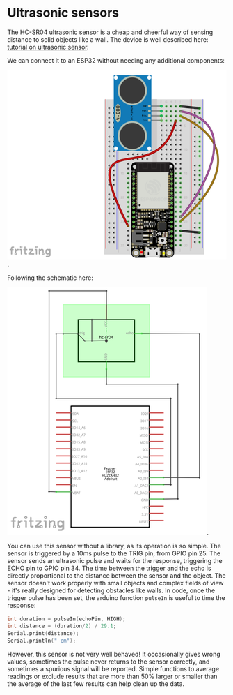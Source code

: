 Ultrasonic sensors
===

The HC-SR04 ultrasonic sensor is a cheap and cheerful way of sensing distance
to solid objects like a wall. The device is well described here: [tutorial on
ultrasonic
sensor](http://www.instructables.com/id/Simple-Arduino-and-HC-SR04-Example/).

We can connect it to an ESP32 without needing any additional components:

![ultrasonic sensor on breadboard](ultrasonics-breadboard.png).

Following the schematic here:

![ultrasonic sensor on breadboard](ultrasonics-schematic.png).

You can use this sensor without a library, as its operation is so simple. The
sensor is triggered by a 10ms pulse to the TRIG pin, from GPIO pin 25. The
sensor sends an ultrasonic pulse and waits for the response, triggering the
ECHO pin to GPIO pin 34. The time between the trigger and the echo is directly
proportional to the distance between the sensor and the object. The sensor
doesn't work properly with small objects and complex fields of view - it's
really designed for detecting obstacles like walls. In code, once the trigger
pulse has been set, the arduino function `pulseIn` is useful to time the
response:

```C++
int duration = pulseIn(echoPin, HIGH);
int distance = (duration/2) / 29.1;
Serial.print(distance);
Serial.println(" cm");
```

However, this sensor is not very well behaved! It occasionally gives wrong
values, sometimes the pulse never returns to the sensor correctly, and
sometimes a spurious signal will be reported. Simple functions to average
readings or exclude results that are more than 50% larger or smaller than the
average of the last few results can help clean up the data.
